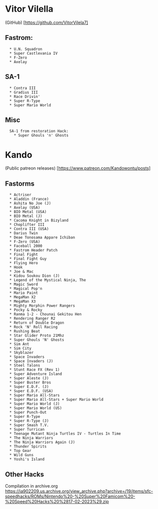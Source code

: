 # Vitor Vilella
(GitHub) [https://github.com/VitorVilela7]
## Fastrom:
      * U.N. Squadron
      * Super Castlevania IV
      * F-Zero
      * Axelay
    
## SA-1
      * Contra III
      * Gradius III
      * Race Drivin'
      * Super R-Type
      * Super Mario World
      
## Misc
      SA-1 from restoration Hack:
        * Super Ghouls 'n' Ghosts

        
# Kando 
(Public patreon releases) [https://www.patreon.com/Kandowontu/posts]

## Fastorms
      * Actriser
      * Aladdin (France)
      * Ashita No Joe (J)
      * Axelay (USA)
      * BIO Metal (USA)
      * BIO Metal (J)
      * Cacoma Knight in Bizyland
      * Choplifter III
      * Contra III (USA)
      * Darius Twin
      * Deae Tonosama Appare Ichiban
      * F-Zero (USA)
      * Faceball 2000 
      * Fastrom Header Patch
      * Final Fight
      * Final Fight Guy
      * Flying Hero
      * Hook
      * Joe & Mac
      * Kidou Soukou Dion (J)
      * Legend of the Mystical Ninja, The 
      * Magic Sword
      * Magical Pop'n
      * Mario Paint
      * MegaMan X2
      * MegaMan X3
      * Mighty Morphin Power Rangers
      * Pocky & Rocky
      * Ranma 1-2 - Chounai Gekitou Hen
      * Rendering Ranger R2
      * Return of Double Dragon
      * Rock 'N' Roll Racing
      * Rushing Beat
      * Star Glider Proto 21Mhz
      * Super Ghouls 'N' Ghosts
      * Sim Ant
      * Sim City
      * Skyblazer
      * Space Invaders 
      * Space Invaders (J)
      * Steel Talons 
      * Stunt Race FX (Rev 1)
      * Super Adventure Island
      * Super Aleste (J) 
      * Super Buster Bros
      * Super E.D.F. (J)
      * Super E.D.F. (USA)
      * Super Mario All-Stars 
      * Super Mario All-Stars + Super Mario World
      * Super Mario World (J) 
      * Super Mario World (US)
      * Super Punch-Out
      * Super R-Type
      * Super R-Type (J)
      * Super Smash T.V.
      * Super Turrican
      * Teenage Mutant Ninja Turtles IV - Turtles In Time
      * The Ninja Warriors
      * The Ninja Warriors Again (J)
      * Thunder Spirits
      * Top Gear
      * Wild Guns
      * Yoshi's Island 
  
## Other Hacks


Compilation in archive.org
https://ia902209.us.archive.org/view_archive.php?archive=/19/items/sfc-speedhacks/ROMs/Nintendo%20-%20Super%20Famicom%20-%20Speed%20Hacks%20%2817-02-2023%29.zip

